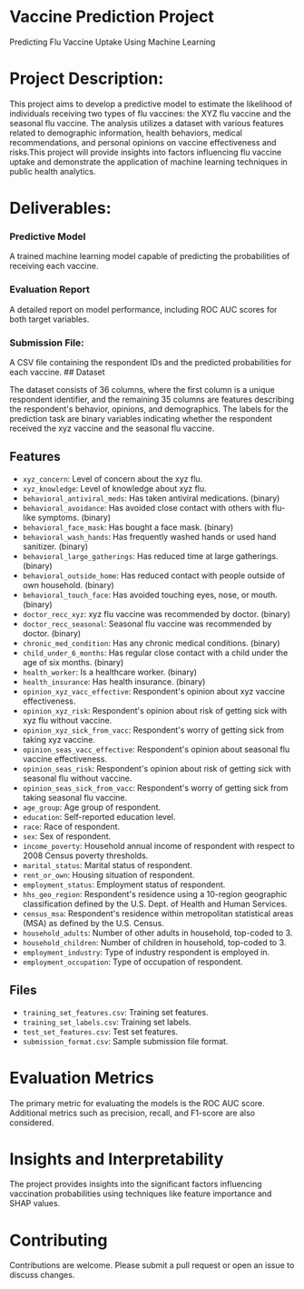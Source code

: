 # Vaccine Prediction Project
Predicting Flu Vaccine Uptake Using Machine Learning
<h1>Project Description:</h1>
This project aims to develop a predictive model to estimate the likelihood of individuals receiving two types of flu vaccines: the XYZ flu vaccine and the seasonal flu vaccine. The analysis utilizes a dataset with various features related to demographic information, health behaviors, medical recommendations, and personal opinions on vaccine effectiveness and risks.This project will provide insights into factors influencing flu vaccine uptake and demonstrate the application of machine learning techniques in public health analytics.
<h1>Deliverables:</h1>
<h3>Predictive Model</h3>
A trained machine learning model capable of predicting the probabilities of receiving each vaccine.
<h3>Evaluation Report</h3>
A detailed report on model performance, including ROC AUC scores for both target variables.
<h3>Submission File:</h3>
A CSV file containing the respondent IDs and the predicted probabilities for each vaccine.
## Dataset

The dataset consists of 36 columns, where the first column is a unique respondent identifier, and the remaining 35 columns are features describing the respondent's behavior, opinions, and demographics. The labels for the prediction task are binary variables indicating whether the respondent received the xyz vaccine and the seasonal flu vaccine.

## Features

- `xyz_concern`: Level of concern about the xyz flu.
- `xyz_knowledge`: Level of knowledge about xyz flu.
- `behavioral_antiviral_meds`: Has taken antiviral medications. (binary)
- `behavioral_avoidance`: Has avoided close contact with others with flu-like symptoms. (binary)
- `behavioral_face_mask`: Has bought a face mask. (binary)
- `behavioral_wash_hands`: Has frequently washed hands or used hand sanitizer. (binary)
- `behavioral_large_gatherings`: Has reduced time at large gatherings. (binary)
- `behavioral_outside_home`: Has reduced contact with people outside of own household. (binary)
- `behavioral_touch_face`: Has avoided touching eyes, nose, or mouth. (binary)
- `doctor_recc_xyz`: xyz flu vaccine was recommended by doctor. (binary)
- `doctor_recc_seasonal`: Seasonal flu vaccine was recommended by doctor. (binary)
- `chronic_med_condition`: Has any chronic medical conditions. (binary)
- `child_under_6_months`: Has regular close contact with a child under the age of six months. (binary)
- `health_worker`: Is a healthcare worker. (binary)
- `health_insurance`: Has health insurance. (binary)
- `opinion_xyz_vacc_effective`: Respondent's opinion about xyz vaccine effectiveness.
- `opinion_xyz_risk`: Respondent's opinion about risk of getting sick with xyz flu without vaccine.
- `opinion_xyz_sick_from_vacc`: Respondent's worry of getting sick from taking xyz vaccine.
- `opinion_seas_vacc_effective`: Respondent's opinion about seasonal flu vaccine effectiveness.
- `opinion_seas_risk`: Respondent's opinion about risk of getting sick with seasonal flu without vaccine.
- `opinion_seas_sick_from_vacc`: Respondent's worry of getting sick from taking seasonal flu vaccine.
- `age_group`: Age group of respondent.
- `education`: Self-reported education level.
- `race`: Race of respondent.
- `sex`: Sex of respondent.
- `income_poverty`: Household annual income of respondent with respect to 2008 Census poverty thresholds.
- `marital_status`: Marital status of respondent.
- `rent_or_own`: Housing situation of respondent.
- `employment_status`: Employment status of respondent.
- `hhs_geo_region`: Respondent's residence using a 10-region geographic classification defined by the U.S. Dept. of Health and Human Services.
- `census_msa`: Respondent's residence within metropolitan statistical areas (MSA) as defined by the U.S. Census.
- `household_adults`: Number of other adults in household, top-coded to 3.
- `household_children`: Number of children in household, top-coded to 3.
- `employment_industry`: Type of industry respondent is employed in.
- `employment_occupation`: Type of occupation of respondent.

## Files

- `training_set_features.csv`: Training set features.
- `training_set_labels.csv`: Training set labels.
- `test_set_features.csv`: Test set features.
- `submission_format.csv`: Sample submission file format.

# Evaluation Metrics
The primary metric for evaluating the models is the ROC AUC score. Additional metrics such as precision, recall, and F1-score are also considered.

# Insights and Interpretability
The project provides insights into the significant factors influencing vaccination probabilities using techniques like feature importance and SHAP values.

# Contributing
Contributions are welcome. Please submit a pull request or open an issue to discuss changes.
